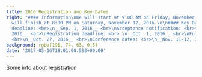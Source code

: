 ```yaml
---
title: 2016 Registration and Key Dates
right: "#### Information\nWe will start at 9:00 AM on Friday, November 11, 2016, and
  will finish at 8:00 PM on Saturday, November 12, 2016.\n\n#### Key Dates\nSubmission
  deadline: <br>\n__Sep. 1, 2016__ <br>\nAcceptance notification: <br>\n__Sep. 15,
  2016__ <br>\nRegistration deadline: <br> \n__Oct. 1, 2016__ <br>\nFull paper deadline:
  <br>\n__Oct. 27, 2016__ <br>\nConference dates: <br>\n__Nov. 11-12, 2016__\n"
background: rgba(191, 74, 63, 0.5)
date: '2017-05-16T18:01:00.590+00:00'
---
```


Some info about registration
